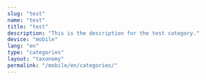 ```yaml
---
slug: "test"
name: "test"
title: "test"
description: "This is the description for the test category."
device: "mobile"
lang: "en"
type: "categories"
layout: "taxonomy"
permalink: "/mobile/en/categories/"
---
```

